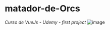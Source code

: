 # matador-de-Orcs
*Curso de VueJs - Udemy - first project*
![image](https://user-images.githubusercontent.com/83826211/198511646-5c7baf73-b2bf-4f28-9070-e96eb1714278.png)

